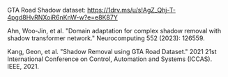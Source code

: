 GTA Road Shadow dataset: https://1drv.ms/u/s!AgZ_Qhj-T-4pgd8HvRNXoiR6nKnW-w?e=e8K87Y

Ahn, Woo-Jin, et al. "Domain adaptation for complex shadow removal with shadow transformer network." Neurocomputing 552 (2023): 126559.

Kang, Geon, et al. "Shadow Removal using GTA Road Dataset." 2021 21st International Conference on Control, Automation and Systems (ICCAS). IEEE, 2021.
